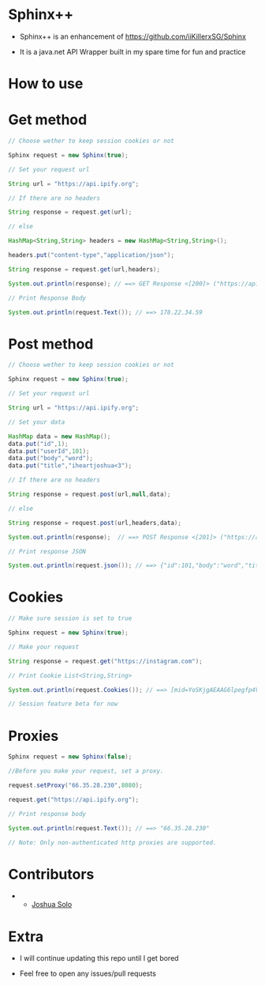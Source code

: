 
# Sphinx++
- Sphinx++ is an enhancement of https://github.com/iiKillerxSG/Sphinx

- It is a java.net API Wrapper built in my spare time for fun and practice




# How to use

# Get method

``` Java
// Choose wether to keep session cookies or not

Sphinx request = new Sphinx(true); 

// Set your request url

String url = "https://api.ipify.org";

// If there are no headers

String response = request.get(url);

// else

HashMap<String,String> headers = new HashMap<String,String>();

headers.put("content-type","application/json");

String response = request.get(url,headers);

System.out.println(response); // ==> GET Response <[200]> ("https://api.ipify.org); Status.OK

// Print Response Body

System.out.println(request.Text()); // ==> 178.22.34.59

```

# Post method

``` Java
// Choose wether to keep session cookies or not

Sphinx request = new Sphinx(true); 

// Set your request url

String url = "https://api.ipify.org";

// Set your data

HashMap data = new HashMap();
data.put("id",1);
data.put("userId",101);
data.put("body","word");
data.put("title","iheartjoshua<3");

// If there are no headers

String response = request.post(url,null,data);

// else

String response = request.post(url,headers,data);

System.out.println(response);  // ==> POST Response <[201]> ("https://api.ipify.org); Status.OK

// Print response JSON

System.out.println(request.json()); // ==> {"id":101,"body":"word","title":"iheartjoshua<3","userId":101}
```

# Cookies
``` Java
// Make sure session is set to true

Sphinx request = new Sphinx(true); 

// Make your request

String response = request.get("https://instagram.com");

// Print Cookie List<String,String>

System.out.println(request.Cookies()); // ==> [mid=YoSKjgAEAAG6lpegfp4VzvWUqxC4, csrftoken=zLHbcevdAersj5DchUi3IVPI1peAOiKD]

// Session feature beta for now
```

# Proxies
``` Java
Sphinx request = new Sphinx(false); 

//Before you make your request, set a proxy.

request.setProxy("66.35.28.230",8080);

request.get("https://api.ipify.org");

// Print response body

System.out.println(request.Text()); // ==> "66.35.28.230"

// Note: Only non-authenticated http proxies are supported.
```


# Contributors

- * [Joshua Solo](https://github.com/88um)

# Extra

- I will continue updating this repo until I get bored

- Feel free to open any issues/pull requests
